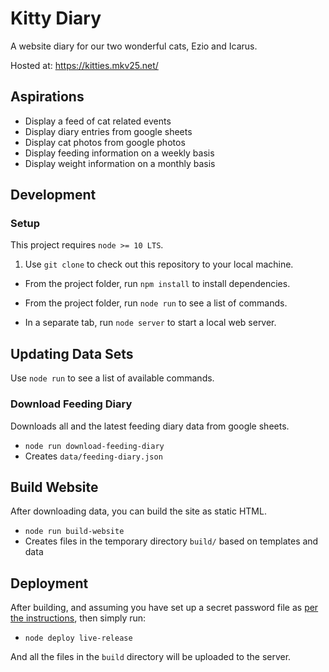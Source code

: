 # Kitty Diary

A website diary for our two wonderful cats, Ezio and Icarus.

Hosted at: https://kitties.mkv25.net/

## Aspirations

- Display a feed of cat related events
- Display diary entries from google sheets
- Display cat photos from google photos
- Display feeding information on a weekly basis
- Display weight information on a monthly basis

## Development

### Setup

This project requires `node >= 10 LTS`.

1. Use `git clone` to check out this repository to your local machine.

* From the project folder, run `npm install` to install dependencies.

* From the project folder, run `node run` to see a list of commands.

* In a separate tab, run `node server` to start a local web server.

## Updating Data Sets

Use `node run` to see a list of available commands.

### Download Feeding Diary

Downloads all and the latest feeding diary data from google sheets.

- `node run download-feeding-diary`
- Creates `data/feeding-diary.json`

## Build Website

After downloading data, you can build the site as static HTML.

- `node run build-website`
- Creates files in the temporary directory `build/` based on templates and data

## Deployment

After building, and assuming you have set up a secret password file as [per the instructions](./deploy/README.md), then simply run:
- `node deploy live-release`

And all the files in the `build` directory will be uploaded to the server.
